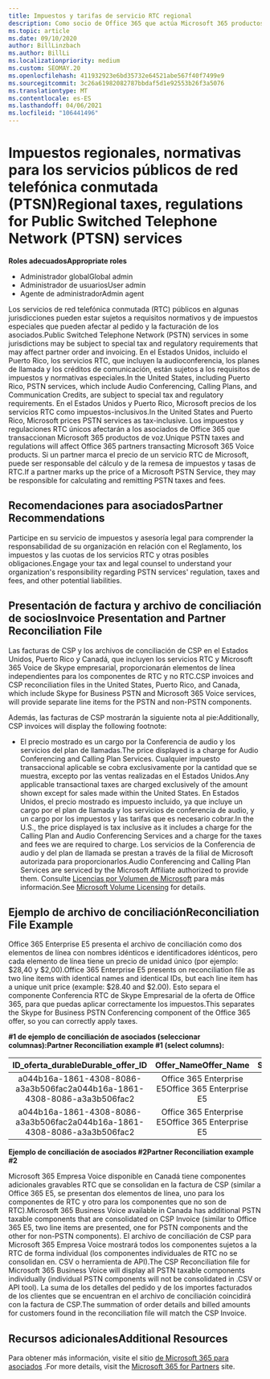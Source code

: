 ```yaml
---
title: Impuestos y tarifas de servicio RTC regional
description: Como socio de Office 365 que actúa Microsoft 365 productos de voz, puede estar sujeto a impuestos regionales, tarifas o requisitos normativos para los servicios RTC.
ms.topic: article
ms.date: 09/10/2020
author: BillLinzbach
ms.author: BillLi
ms.localizationpriority: medium
ms.custom: SEOMAY.20
ms.openlocfilehash: 411932923e6bd35732e64521abe567f40f7499e9
ms.sourcegitcommit: 3c26a61982082787bbdaf5d1e92553b26f3a5076
ms.translationtype: MT
ms.contentlocale: es-ES
ms.lasthandoff: 04/06/2021
ms.locfileid: "106441496"
---
```

# <a name="regional-taxes-regulations-for-public-switched-telephone-network-ptsn-services"></a><span data-ttu-id="c308c-103">Impuestos regionales, normativas para los servicios públicos de red telefónica conmutada (PTSN)</span><span class="sxs-lookup"><span data-stu-id="c308c-103">Regional taxes, regulations for Public Switched Telephone Network (PTSN) services</span></span>

<span data-ttu-id="c308c-104">**Roles adecuados**</span><span class="sxs-lookup"><span data-stu-id="c308c-104">**Appropriate roles**</span></span>

- <span data-ttu-id="c308c-105">Administrador global</span><span class="sxs-lookup"><span data-stu-id="c308c-105">Global admin</span></span>
- <span data-ttu-id="c308c-106">Administrador de usuarios</span><span class="sxs-lookup"><span data-stu-id="c308c-106">User admin</span></span>
- <span data-ttu-id="c308c-107">Agente de administrador</span><span class="sxs-lookup"><span data-stu-id="c308c-107">Admin agent</span></span>

<span data-ttu-id="c308c-108">Los servicios de red telefónica conmutada (RTC) públicos en algunas jurisdicciones pueden estar sujetos a requisitos normativos y de impuestos especiales que pueden afectar al pedido y la facturación de los asociados.</span><span class="sxs-lookup"><span data-stu-id="c308c-108">Public Switched Telephone Network (PSTN) services in some jurisdictions may be subject to special tax and regulatory requirements that may affect partner order and invoicing.</span></span> <span data-ttu-id="c308c-109">En el Estados Unidos, incluido el Puerto Rico, los servicios RTC, que incluyen la audioconferencia, los planes de llamada y los créditos de comunicación, están sujetos a los requisitos de impuestos y normativas especiales.</span><span class="sxs-lookup"><span data-stu-id="c308c-109">In the United States, including Puerto Rico, PSTN services, which include Audio Conferencing, Calling Plans, and Communication Credits, are subject to special tax and regulatory requirements.</span></span> <span data-ttu-id="c308c-110">En el Estados Unidos y Puerto Rico, Microsoft precios de los servicios RTC como impuestos-inclusivos.</span><span class="sxs-lookup"><span data-stu-id="c308c-110">In the United States and Puerto Rico, Microsoft prices PSTN services as tax-inclusive.</span></span>  <span data-ttu-id="c308c-111">Los impuestos y regulaciones RTC únicos afectarán a los asociados de Office 365 que transaccionan Microsoft 365 productos de voz.</span><span class="sxs-lookup"><span data-stu-id="c308c-111">Unique PSTN taxes and regulations will affect Office 365 partners transacting Microsoft 365 Voice products.</span></span>  <span data-ttu-id="c308c-112">Si un partner marca el precio de un servicio RTC de Microsoft, puede ser responsable del cálculo y de la remesa de impuestos y tasas de RTC.</span><span class="sxs-lookup"><span data-stu-id="c308c-112">If a partner marks up the price of a Microsoft PSTN Service, they may be responsible for calculating and remitting PSTN taxes and fees.</span></span>

## <a name="partner-recommendations"></a><span data-ttu-id="c308c-113">Recomendaciones para asociados</span><span class="sxs-lookup"><span data-stu-id="c308c-113">Partner Recommendations</span></span>

<span data-ttu-id="c308c-114">Participe en su servicio de impuestos y asesoría legal para comprender la responsabilidad de su organización en relación con el Reglamento, los impuestos y las cuotas de los servicios RTC y otras posibles obligaciones.</span><span class="sxs-lookup"><span data-stu-id="c308c-114">Engage your tax and legal counsel to understand your organization's responsibility regarding PSTN services' regulation, taxes and fees, and other potential liabilities.</span></span>

## <a name="invoice-presentation-and-partner-reconciliation-file"></a><span data-ttu-id="c308c-115">Presentación de factura y archivo de conciliación de socios</span><span class="sxs-lookup"><span data-stu-id="c308c-115">Invoice Presentation and Partner Reconciliation File</span></span>

<span data-ttu-id="c308c-116">Las facturas de CSP y los archivos de conciliación de CSP en el Estados Unidos, Puerto Rico y Canadá, que incluyen los servicios RTC y Microsoft 365 Voice de Skype empresarial, proporcionarán elementos de línea independientes para los componentes de RTC y no RTC.</span><span class="sxs-lookup"><span data-stu-id="c308c-116">CSP invoices and CSP reconciliation files in the United States, Puerto Rico, and Canada, which include Skype for Business PSTN and Microsoft 365 Voice services, will provide separate line items for the PSTN and non-PSTN components.</span></span>

<span data-ttu-id="c308c-117">Además, las facturas de CSP mostrarán la siguiente nota al pie:</span><span class="sxs-lookup"><span data-stu-id="c308c-117">Additionally, CSP invoices will display the following footnote:</span></span>

* <span data-ttu-id="c308c-118">El precio mostrado es un cargo por la Conferencia de audio y los servicios del plan de llamadas.</span><span class="sxs-lookup"><span data-stu-id="c308c-118">The price displayed is a charge for Audio Conferencing and Calling Plan Services.</span></span>  <span data-ttu-id="c308c-119">Cualquier impuesto transaccional aplicable se cobra exclusivamente por la cantidad que se muestra, excepto por las ventas realizadas en el Estados Unidos.</span><span class="sxs-lookup"><span data-stu-id="c308c-119">Any applicable transactional taxes are charged exclusively of the amount shown except for sales made within the United States.</span></span>  <span data-ttu-id="c308c-120">En Estados Unidos, el precio mostrado es impuesto incluido, ya que incluye un cargo por el plan de llamada y los servicios de conferencia de audio, y un cargo por los impuestos y las tarifas que es necesario cobrar.</span><span class="sxs-lookup"><span data-stu-id="c308c-120">In the U.S., the price displayed is tax inclusive as it includes a charge for the Calling Plan and Audio Conferencing Services and a charge for the taxes and fees we are required to charge.</span></span>  <span data-ttu-id="c308c-121">Los servicios de la Conferencia de audio y del plan de llamada se prestan a través de la filial de Microsoft autorizada para proporcionarlos.</span><span class="sxs-lookup"><span data-stu-id="c308c-121">Audio Conferencing and Calling Plan Services are serviced by the Microsoft Affiliate authorized to provide them.</span></span>  <span data-ttu-id="c308c-122">Consulte [Licencias por Volumen de Microsoft](https://go.microsoft.com/fwlink/?LinkId=690247) para más información.</span><span class="sxs-lookup"><span data-stu-id="c308c-122">See [Microsoft Volume Licensing](https://go.microsoft.com/fwlink/?LinkId=690247) for details.</span></span>

## <a name="reconciliation-file-example"></a><span data-ttu-id="c308c-123">Ejemplo de archivo de conciliación</span><span class="sxs-lookup"><span data-stu-id="c308c-123">Reconciliation File Example</span></span>

<span data-ttu-id="c308c-124">Office 365 Enterprise E5 presenta el archivo de conciliación como dos elementos de línea con nombres idénticos e identificadores idénticos, pero cada elemento de línea tiene un precio de unidad único (por ejemplo: $28,40 y $2,00).</span><span class="sxs-lookup"><span data-stu-id="c308c-124">Office 365 Enterprise E5 presents on reconciliation file as two line items with identical names and identical IDs, but each line item has a unique unit price (example: $28.40 and $2.00).</span></span> <span data-ttu-id="c308c-125">Esto separa el componente Conferencia RTC de Skype Empresarial de la oferta de Office 365, para que puedas aplicar correctamente los impuestos.</span><span class="sxs-lookup"><span data-stu-id="c308c-125">This separates the Skype for Business PSTN Conferencing component of the Office 365 offer, so you can correctly apply taxes.</span></span>

<span data-ttu-id="c308c-126">**#1 de ejemplo de conciliación de asociados (seleccionar columnas):**</span><span class="sxs-lookup"><span data-stu-id="c308c-126">**Partner Reconciliation example #1 (select columns):**</span></span>

|<span data-ttu-id="c308c-127">**ID_oferta_durable**</span><span class="sxs-lookup"><span data-stu-id="c308c-127">**Durable_offer_ID**</span></span>|<span data-ttu-id="c308c-128">**Offer_Name**</span><span class="sxs-lookup"><span data-stu-id="c308c-128">**Offer_Name**</span></span>|<span data-ttu-id="c308c-129">**Subscription_Start_Date**</span><span class="sxs-lookup"><span data-stu-id="c308c-129">**Subscription_Start_Date**</span></span>|<span data-ttu-id="c308c-130">**Subscription_End_Date**</span><span class="sxs-lookup"><span data-stu-id="c308c-130">**Subscription_End_Date**</span></span>|<span data-ttu-id="c308c-131">**Charge_Start_Date**</span><span class="sxs-lookup"><span data-stu-id="c308c-131">**Charge_Start_Date**</span></span>|<span data-ttu-id="c308c-132">**Charge_End_Date**</span><span class="sxs-lookup"><span data-stu-id="c308c-132">**Charge_End_Date**</span></span>|<span data-ttu-id="c308c-133">**Charge_Type**</span><span class="sxs-lookup"><span data-stu-id="c308c-133">**Charge_Type**</span></span>|<span data-ttu-id="c308c-134">**Unit_Price**</span><span class="sxs-lookup"><span data-stu-id="c308c-134">**Unit_Price**</span></span>|
|:----:|:----:|:----:|:----:|:----:|:----:|:----:|:----:|
|<span data-ttu-id="c308c-135">a044b16a-1861-4308-8086-a3a3b506fac2</span><span class="sxs-lookup"><span data-stu-id="c308c-135">a044b16a-1861-4308-8086-a3a3b506fac2</span></span>   |<span data-ttu-id="c308c-136">Office 365 Enterprise E5</span><span class="sxs-lookup"><span data-stu-id="c308c-136">Office 365 Enterprise E5</span></span>   |<span data-ttu-id="c308c-137">8/10/2019 0:00</span><span class="sxs-lookup"><span data-stu-id="c308c-137">8/10/2019 0:00</span></span>   |<span data-ttu-id="c308c-138">8/11/2019 0:00</span><span class="sxs-lookup"><span data-stu-id="c308c-138">8/11/2019 0:00</span></span>   |<span data-ttu-id="c308c-139">8/11/2019 0:00</span><span class="sxs-lookup"><span data-stu-id="c308c-139">8/11/2019 0:00</span></span>|<span data-ttu-id="c308c-140">9/10/2019 0:00</span><span class="sxs-lookup"><span data-stu-id="c308c-140">9/10/2019 0:00</span></span>   |<span data-ttu-id="c308c-141">Tarifa de ciclo</span><span class="sxs-lookup"><span data-stu-id="c308c-141">Cycle fee</span></span>   |<span data-ttu-id="c308c-142">28.40</span><span class="sxs-lookup"><span data-stu-id="c308c-142">28.40</span></span>   |
|<span data-ttu-id="c308c-143">a044b16a-1861-4308-8086-a3a3b506fac2</span><span class="sxs-lookup"><span data-stu-id="c308c-143">a044b16a-1861-4308-8086-a3a3b506fac2</span></span>   |<span data-ttu-id="c308c-144">Office 365 Enterprise E5</span><span class="sxs-lookup"><span data-stu-id="c308c-144">Office 365 Enterprise E5</span></span>   |<span data-ttu-id="c308c-145">8/10/2019 0:00</span><span class="sxs-lookup"><span data-stu-id="c308c-145">8/10/2019 0:00</span></span>   |<span data-ttu-id="c308c-146">8/11/2019 0:00</span><span class="sxs-lookup"><span data-stu-id="c308c-146">8/11/2019 0:00</span></span>   |<span data-ttu-id="c308c-147">8/11/2019 0:00</span><span class="sxs-lookup"><span data-stu-id="c308c-147">8/11/2019 0:00</span></span>   |<span data-ttu-id="c308c-148">9/10/2019 0:00</span><span class="sxs-lookup"><span data-stu-id="c308c-148">9/10/2019 0:00</span></span>   |<span data-ttu-id="c308c-149">Tarifa de ciclo</span><span class="sxs-lookup"><span data-stu-id="c308c-149">Cycle fee</span></span>   |<span data-ttu-id="c308c-150">2.00</span><span class="sxs-lookup"><span data-stu-id="c308c-150">2.00</span></span>   |

<span data-ttu-id="c308c-151">**Ejemplo de conciliación de asociados #2**</span><span class="sxs-lookup"><span data-stu-id="c308c-151">**Partner Reconciliation example #2**</span></span>

<span data-ttu-id="c308c-152">Microsoft 365 Empresa Voice disponible en Canadá tiene componentes adicionales gravables RTC que se consolidan en la factura de CSP (similar a Office 365 E5, se presentan dos elementos de línea, uno para los componentes de RTC y otro para los componentes que no son de RTC).</span><span class="sxs-lookup"><span data-stu-id="c308c-152">Microsoft 365 Business Voice available in Canada has additional PSTN taxable components that are consolidated on CSP Invoice (similar to Office 365 E5, two line items are presented, one for PSTN components and the other for non-PSTN components).</span></span>  <span data-ttu-id="c308c-153">El archivo de conciliación de CSP para Microsoft 365 Empresa Voice mostrará todos los componentes sujetos a la RTC de forma individual (los componentes individuales de RTC no se consolidan en. CSV o herramienta de API).</span><span class="sxs-lookup"><span data-stu-id="c308c-153">The CSP Reconciliation file for Microsoft 365 Business Voice will display all PSTN taxable components individually (individual PSTN components will not be consolidated in .CSV or API tool).</span></span>  <span data-ttu-id="c308c-154">La suma de los detalles del pedido y de los importes facturados de los clientes que se encuentran en el archivo de conciliación coincidirá con la factura de CSP.</span><span class="sxs-lookup"><span data-stu-id="c308c-154">The summation of order details and billed amounts for customers found in the reconciliation file will match the CSP Invoice.</span></span>

## <a name="additional-resources"></a><span data-ttu-id="c308c-155">Recursos adicionales</span><span class="sxs-lookup"><span data-stu-id="c308c-155">Additional Resources</span></span>
<span data-ttu-id="c308c-156">Para obtener más información, visite el sitio [de Microsoft 365 para asociados](https://www.microsoft.com/microsoft-365/partners/) .</span><span class="sxs-lookup"><span data-stu-id="c308c-156">For more details, visit the [Microsoft 365 for Partners](https://www.microsoft.com/microsoft-365/partners/) site.</span></span>

